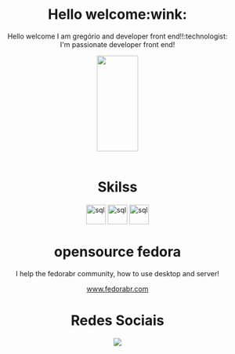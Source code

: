 <div align="center">
 <h1>Hello welcome:wink:</h1>
  <p>Hello welcome  I am gregório and developer front end!!:technologist:	
  <br> I'm passionate  developer front end!</br></p>
</div>

<div align="center">  
  <img width="41%" height="195px" src="https://github-readme-stats.vercel.app/api/top-langs/?username=gregoriodelucca&layout=compact&hide_border=true&title_color=00bfbf&text_color=00bfbf&bg_color=0d1117" />
 
</div>
</div>

<div align="center"><br>
  <h1>Skilss</h1>
    <img align="center" alt="sql" height= "40" width="40"   src="https://cdn.jsdelivr.net/gh/devicons/devicon/icons/javascript/javascript-original.svg">
    <img align="center" alt="sql" height= "40" width="40"   src="https://cdn.jsdelivr.net/gh/devicons/devicon/icons/sass/sass-original.svg">
    <img align="center" alt="sql" height= "40" width="40"   src="https://cdn.jsdelivr.net/gh/devicons/devicon/icons/mysql/mysql-original.svg">

</div>
<div align="center">
 <h1>opensource fedora</h1>
 <p>I help the fedorabr community, how to use desktop and server!</p>
 <a href="https://fedorabr.org/">www.fedorabr.com</a>
</div>

 
<div align="center"> 
 <h1>Redes Sociais</h1>
  <a href="https://www.linkedin.com/in/gregoriodelucca/" target="_blank"><img src="https://img.shields.io/badge/-linkedin-blue?style=for-the-badge&logo=instagram&logoColor=white"</a>
</div> 
 </div>




